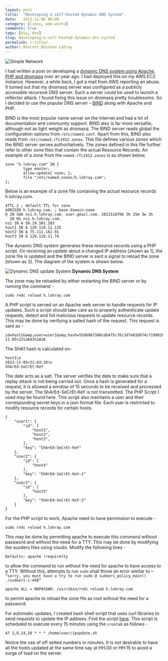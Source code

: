```yaml
---
layout: post
title:  "Developing a self-hosted Dynamic DNS System"
date:   2013-11-06 00:00
category: [linux, web-works]
comments: true
tags: [diy, dns]
slug: developing-a-self-hosted-dynamic-dns-system
permalink: /:title/
author: Bharath Bhushan Lohray
---
```

![Simple Network](http://cdn.bharath.lohray.com/weblog/im/the-dynamic-dns-update-system/dynDNSHead.png)

I had written a post on developing a [dynamic DNS system using Apache, PHP and dnsmasq](http://bharath.lohray.com/weblog/the-dynamic-dns-update-system/) over an year ago. I had deployed this on my AWS EC2 instance. However, a while back, I got a mail from AWS reporting an abuse. It turned out that my dnsmasq server was configured as a publicly accessible recursive DNS server. Such a server could be used to launch a reflector attack. I found fixing this issue on dnsmasq pretty troublesome. So I decided to use the popular DNS server – [BIND](https://www.isc.org/downloads/bind/) along with Apache and PHP.

BIND is the most popular name server on the internet and had a lot of documentation and community support. BIND also is far more versatile, although not as light weight as dnsmasq. The BIND server reads global the configuration options from `/etc/named.conf`.  Apart from this, BIND also reads from `/etc/named.rfc1912.zones`.  This file defines various zones which the BIND server serves authoritatively. The zones defined in this file further refer to other zone files that contain the actual Resource Records. An example of a zone from the `named.rfc1912.zones` is as shown below.

```
zone "h.lohray.com" IN {
        type master;
        allow-update{ none; };
        file "/etc/named.zones/h.lohray.com";
};
```

Below is an example of a zone file containing the actual resource records  h.lohray.com.

```
$TTL 2 ; default TTL for zone
$ORIGIN h.lohray.com. ; base domain-name
@ IN SOA ns1.h.lohray.com. user.gmail.com. 2013110706 3h 15m 3w 3h
  IN NS ns1.h.lohray.com.
ns1 IN A 50.19.101.183
host1 IN A 129.118.11.125
host2 IN A 75.111.162.91
host3 IN A 129.118.11.74
```

The dynamic DNS system generates these resource records using a PHP script. On receiving an update about a changed IP address [shown as 1], the zone file is updated and the BIND server is sent a signal to reload the zone [shown as 3]. The diagram of the system is  shown below.

![Dynamic DNS update System](http://cdn.bharath.lohray.com/weblog/im/the-dynamic-dns-update-system/dynDNS.png)
**Dynamic DNS System**

The zone may be reloaded by either restarting the BIND server or by running the command -

```
sudo rndc reload h.lohray.com
```

A PHP script is served on an Apache web server to handle requests for IP updates. Such a script should take care as to properly authenticate update requests, detect and foil malicious requests to update resource records. This may be done by verifying a salted hash of the request. This request is sent as -

```
id=host1&amp;user=user1&amp;hash=55d6967380cdb475c76c3d7e83d074c71999264c&amp;timeST=2013-11-05+21%3A43%3A28
```

The SHA1 hash is calculated on-

```
host1\n
2013-11-05+21:43:28\n
ShArEd-SeCrEt-KeY
```

The date acts as a salt. The server verifies the date to make sure that a replay attack is not being carried out. Once a hash is generated for a request, it is allowed a window of 15 seconds to be received and processed by the server. The  ShArEd-SeCrEt-KeY is not transmitted. The PHP Script I used may be found here. This script also maintains a user and their corresponding secret keys in a json format file. Each user is restricted to modify resource records for certain hosts.

```
{
    "user1": {
        "id": [
            "host1",
            "host2",
            "host3",
        ],
        "key": "ShArEd-SeCrEt-KeY"
    },
    "user2": {
        "id": [
            "host4"
        ],
        "key": "ShArEd-SeCrEt-KeY-2"
    },
    "user3": {
        "id": [
            "host5"
        ],
        "key": "ShArEd-SeCrEt-KeY-3"
    }
}
```

For the PHP script to work, Apache need to have permission to execute -

```
sudo rndc reload h.lohray.com
```

This may be done by permitting apache to execute this command without password and without the need for a TTY. This may be done by modifying the suoders files using visudo. Modify the following lines -

```
Defaults: apache !requiretty
```
to allow the command to  run without the need for apache to have access to a TTY. Without this, attempts to run `sudo` shall throw an error similar to – `“sorry, you must have a tty to run sudo @ sudoers_policy_main() ./sudoers.c:448“`

```
apache ALL = NOPASSWD: /usr/sbin/rndc reload h.lohray.com
```

to permit apache to reload the zone file as root without the need for a password.

For automatic updates, I created bash shell script that uses curl libraries to send requests to update the IP address. Find the script [here](http://bharath.lohray.com/sources/ipupdate.sh.txt). This script is scheduled to execute every 15 minutes using the `crontab` as follows -

```
47 2,8,14,20 * * * /home/user/ipupdate.sh
```

Notice the use of off setted numbers in minutes. It is not desirable to have all the hosts updated at the same time say at HH:00 or HH:15 to avoid a surge of load on the server.
